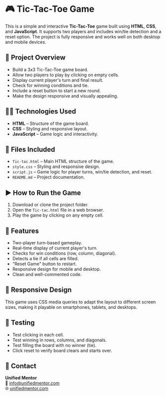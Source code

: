 # 🎮 Tic-Tac-Toe Game

This is a simple and interactive **Tic-Tac-Toe** game built using **HTML**, **CSS**, and **JavaScript**. It supports two players and includes win/tie detection and a reset option. The project is fully responsive and works well on both desktop and mobile devices.

## 📌 Project Overview

- Build a 3x3 Tic-Tac-Toe game board.
- Allow two players to play by clicking on empty cells.
- Display current player's turn and final result.
- Check for winning conditions and tie.
- Include a reset button to start a new round.
- Make the design responsive and visually appealing.

## 🧑‍💻 Technologies Used

- **HTML** – Structure of the game board.
- **CSS** – Styling and responsive layout.
- **JavaScript** – Game logic and interactivity.

## 📁 Files Included

- `Tic-tac.html` – Main HTML structure of the game.
- `style.css` – Styling and responsive design.
- `script.js` – Game logic for player turns, win/tie detection, and reset.
- `README.md` – Project documentation.

## ▶️ How to Run the Game

1. Download or clone the project folder.
2. Open the `Tic-tac.html` file in a web browser.
3. Play the game by clicking on any empty cell.

## 🎯 Features

- Two-player turn-based gameplay.
- Real-time display of current player's turn.
- Checks for win conditions (row, column, diagonal).
- Detects a tie if all cells are filled.
- "Reset Game" button to restart.
- Responsive design for mobile and desktop.
- Clean and well-commented code.

## 📱 Responsive Design

This game uses CSS media queries to adapt the layout to different screen sizes, making it playable on smartphones, tablets, and desktops.

## 🧪 Testing

- Test clicking in each cell.
- Test winning in rows, columns, and diagonals.
- Test filling the board with no winner (tie).
- Click reset to verify board clears and starts over.

## 📧 Contact

**Unified Mentor**  
📩 info@unifiedmentor.com  
🌐 [unifiedmentor.com](https://unifiedmentor.com)
